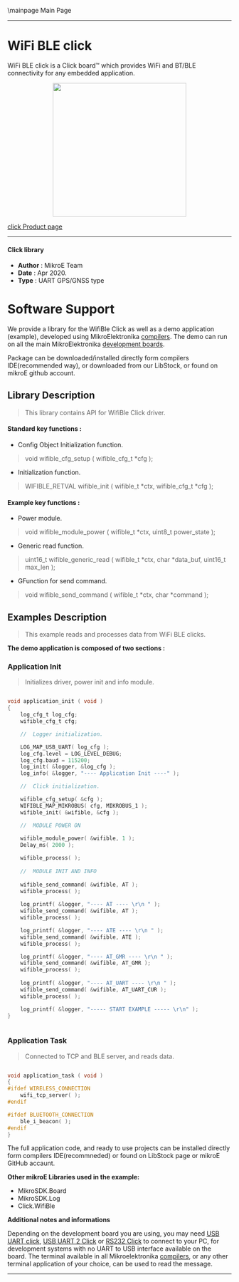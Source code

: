 \mainpage Main Page

---
# WiFi BLE click

WiFi BLE click is a Click board™ which provides WiFi and BT/BLE connectivity for any embedded application.

<p align="center">
  <img src="https://download.mikroe.com/images/click_for_ide/wifible_click.png" height=300px>
</p>

[click Product page](<https://www.mikroe.com/wifi-ble-click>)

---


#### Click library 

- **Author**        : MikroE Team
- **Date**          : Apr 2020.
- **Type**          : UART GPS/GNSS type


# Software Support

We provide a library for the WifiBle Click 
as well as a demo application (example), developed using MikroElektronika 
[compilers](https://shop.mikroe.com/compilers). 
The demo can run on all the main MikroElektronika [development boards](https://shop.mikroe.com/development-boards).

Package can be downloaded/installed directly form compilers IDE(recommended way), or downloaded from our LibStock, or found on mikroE github account. 

## Library Description

> This library contains API for WifiBle Click driver.

#### Standard key functions :

- Config Object Initialization function.
> void wifible_cfg_setup ( wifible_cfg_t *cfg ); 
 
- Initialization function.
> WIFIBLE_RETVAL wifible_init ( wifible_t *ctx, wifible_cfg_t *cfg );

#### Example key functions :

- Power module.
> void wifible_module_power ( wifible_t *ctx, uint8_t power_state );
 
- Generic read function.
> uint16_t wifible_generic_read ( wifible_t *ctx, char *data_buf, uint16_t max_len );

- GFunction for send command.
> void wifible_send_command ( wifible_t *ctx, char *command );

## Examples Description

> This example reads and processes data from WiFi BLE clicks.

**The demo application is composed of two sections :**

### Application Init 

> Initializes driver, power init and info module.

```c

void application_init ( void )
{
    log_cfg_t log_cfg;
    wifible_cfg_t cfg;

    //  Logger initialization.

    LOG_MAP_USB_UART( log_cfg );
    log_cfg.level = LOG_LEVEL_DEBUG;
    log_cfg.baud = 115200;
    log_init( &logger, &log_cfg );
    log_info( &logger, "---- Application Init ----" );

    //  Click initialization.

    wifible_cfg_setup( &cfg );
    WIFIBLE_MAP_MIKROBUS( cfg, MIKROBUS_1 );
    wifible_init( &wifible, &cfg );

    //  MODULE POWER ON
    
    wifible_module_power( &wifible, 1 );
    Delay_ms( 2000 );

    wifible_process( );
    
    //  MODULE INIT AND INFO
    
    wifible_send_command( &wifible, AT );
    wifible_process( );
    
    log_printf( &logger, "---- AT ---- \r\n " );
    wifible_send_command( &wifible, AT );
    wifible_process( );

    log_printf( &logger, "---- ATE ---- \r\n " );
    wifible_send_command( &wifible, ATE );
    wifible_process( );

    log_printf( &logger, "---- AT_GMR ---- \r\n " );
    wifible_send_command( &wifible, AT_GMR );
    wifible_process( );
    
    log_printf( &logger, "---- AT_UART ---- \r\n " );
    wifible_send_command( &wifible, AT_UART_CUR );
    wifible_process( ); 

    log_printf( &logger, "----- START EXAMPLE ----- \r\n" );
}
  
```

### Application Task

> Connected to TCP and BLE server, and reads data.

```c

void application_task ( void )
{
#ifdef WIRELESS_CONNECTION
    wifi_tcp_server( );
#endif    

#ifdef BLUETOOTH_CONNECTION
    ble_i_beacon( );
#endif    
} 

```

The full application code, and ready to use projects can be  installed directly form compilers IDE(recommneded) or found on LibStock page or mikroE GitHub accaunt.

**Other mikroE Libraries used in the example:** 

- MikroSDK.Board
- MikroSDK.Log
- Click.WifiBle

**Additional notes and informations**

Depending on the development board you are using, you may need 
[USB UART click](https://shop.mikroe.com/usb-uart-click), 
[USB UART 2 Click](https://shop.mikroe.com/usb-uart-2-click) or 
[RS232 Click](https://shop.mikroe.com/rs232-click) to connect to your PC, for 
development systems with no UART to USB interface available on the board. The 
terminal available in all Mikroelektronika 
[compilers](https://shop.mikroe.com/compilers), or any other terminal application 
of your choice, can be used to read the message.



---
